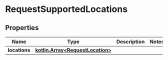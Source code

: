 
# RequestSupportedLocations

## Properties
Name | Type | Description | Notes
------------ | ------------- | ------------- | -------------
**locations** | [**kotlin.Array&lt;RequestLocation&gt;**](RequestLocation.md) |  | 



